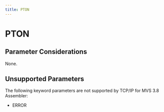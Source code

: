 ```yaml
---
title: PTON
---
```


PTON
====

Parameter Considerations
------------------------

None.

Unsupported Parameters
----------------------

The following keyword parameters are not supported by TCP/IP for MVS 3.8
Assembler:

-   ERROR
